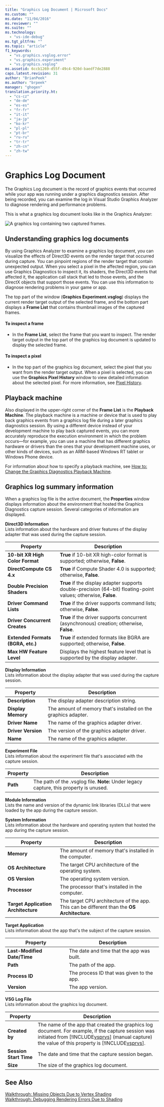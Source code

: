 ```yaml
---
title: "Graphics Log Document | Microsoft Docs"
ms.custom: ""
ms.date: "11/04/2016"
ms.reviewer: ""
ms.suite: ""
ms.technology: 
  - "vs-ide-debug"
ms.tgt_pltfrm: ""
ms.topic: "article"
f1_keywords: 
  - "vs.graphics.vsglog.error"
  - "vs.graphics.experiment"
  - "vs.graphics.vsglog"
ms.assetid: 6ccb1269-d55f-49c4-920d-baedf7de2888
caps.latest.revision: 31
author: "BrianPeek"
ms.author: "brpeek"
manager: "ghogen"
translation.priority.ht: 
  - "cs-cz"
  - "de-de"
  - "es-es"
  - "fr-fr"
  - "it-it"
  - "ja-jp"
  - "ko-kr"
  - "pl-pl"
  - "pt-br"
  - "ru-ru"
  - "tr-tr"
  - "zh-cn"
  - "zh-tw"
---
```

# Graphics Log Document
The Graphics Log document is the record of graphics events that occurred while your app was running under a graphics diagnostics session. After being recorded, you can examine the log in Visual Studio Graphics Analyzer to diagnose rendering and performance problems.  
  
 This is what a graphics log document looks like in the Graphics Analyzer:  
  
 ![A graphics log containing two captured frames.](../../debugger/media/gfx_diag_demo_graphics_log_orientation.png "gfx_diag_demo_graphics_log_orientation")  
  
## Understanding graphics log documents  
 By using Graphics Analyzer to examine a graphics log document, you can visualize the effects of Direct3D events on the render target that occurred during capture. You can pinpoint regions of the render target that contain unexpected output. When you select a pixel in the affected region, you can use Graphics Diagnostics to inspect it, its shaders, the Direct3D events that affected it, the application call stack that led to those events, and the DirectX objects that support those events. You can use this information to diagnose rendering problems in your game or app.  
  
 The top part of the window (**Graphics Experiment.vsglog**) displays the current render target output of the selected frame, and the bottom part displays a **Frame List** that contains thumbnail images of the captured frames.  
  
#### To inspect a frame  
  
-   In the **Frame List**, select the frame that you want to inspect. The render target output in the top part of the graphics log document is updated to display the selected frame.  
  
#### To inspect a pixel  
  
-   In the top part of the graphics log document, select the pixel that you want from the render target output. When a pixel is selected, you can use the **Graphics Pixel History** window to view detailed information about the selected pixel. For more information, see [Pixel History](../../debugger/graphics-pixel-history.md).  
  
## Playback machine  
 Also displayed in the upper-right corner of the **Frame List** is the **Playback Machine**. The playback machine is a machine or device that is used to play back graphics events from a graphics log file during a later graphics diagnostics session. By using a different device instead of your development machine to play back captured events, you can more accurately reproduce the execution environment in which the problem occurs—for example, you can use a machine that has different graphics hardware or drivers than the ones that your development machine uses, or other kinds of devices, such as an ARM-based Windows RT tablet or Windows Phone device.  
  
 For information about how to specify a playback machine, see [How to: Change the Graphics Diagnostics Playback Machine](../../debugger/how-to-change-the-graphics-diagnostics-playback-machine.md).  
  
## Graphics log summary information  
 When a graphics log file is the active document, the **Properties** window displays information about the environment that hosted the Graphics Diagnostics capture session. Several categories of information are displayed.  
  
 **Direct3D Information**  
 Lists information about the hardware and driver features of the display adapter that was used during the capture session.  
  
|Property|Description|  
|--------------|-----------------|  
|**10-bit XR High Color Format**|**True** if 10-bit XR high-color format is supported; otherwise, **False**.|  
|**DirectCompute CS 4.x**|**True** if Compute Shader 4.0 is supported; otherwise, **False**.|  
|**Double Precision Shaders**|**True** if the display adapter supports double-precision (64-bit) floating-point values; otherwise, **False**.|  
|**Driver Command Lists**|**True** if the driver supports command lists; otherwise, **False**.|  
|**Driver Concurrent Creates**|**True** if the driver supports concurrent (asynchronous) creation; otherwise, **False**.|  
|**Extended Formats (BGRA, etc.)**|**True** if extended formats like BGRA are supported; otherwise, **False**.|  
|**Max HW Feature Level**|Displays the highest feature level that is supported by the display adapter.|  
  
 **Display Information**  
 Lists information about the display adapter that was used during the capture session.  
  
|Property|Description|  
|--------------|-----------------|  
|**Description**|The display adapter description string.|  
|**Display Memory**|The amount of memory that's installed on the graphics adapter.|  
|**Driver Name**|The name of the graphics adapter driver.|  
|**Driver Version**|The version of the graphics adapter driver.|  
|**Name**|The name of the graphics adapter.|  
  
 **Experiment File**  
 Lists information about the experiment file that's associated with the capture session.  
  
|Property|Description|  
|--------------|-----------------|  
|**Path**|The path of the .vsglog file. **Note:**  Under legacy capture, this property is unused.|  
  
 **Module Information**  
 Lists the name and version of the dynamic link libraries (DLLs) that were loaded by the app during the capture session.  
  
 **System Information**  
 Lists information about the hardware and operating system that hosted the app during the capture session.  
  
|Property|Description|  
|--------------|-----------------|  
|**Memory**|The amount of memory that's installed in the computer.|  
|**OS Architecture**|The target CPU architecture of the operating system.|  
|**OS Version**|The operating system version.|  
|**Processor**|The processor that's installed in the computer.|  
|**Target Application Architecture**|The target CPU architecture of the app. This can be different than the **OS Architecture**.|  
  
 **Target Application**  
 Lists information about the app that's the subject of the capture session.  
  
|Property|Description|  
|--------------|-----------------|  
|**Last-Modified Date/Time**|The date and time that the app was built.|  
|**Path**|The path of the app.|  
|**Process ID**|The process ID that was given to the app.|  
|**Version**|The app version.|  
  
 **VSG Log File**  
 Lists information about the graphics log document.  
  
|Property|Description|  
|--------------|-----------------|  
|**Created by**|The name of the app that created the graphics log document. For example, if the capture session was initiated from [!INCLUDE[vsprvs](../../code-quality/includes/vsprvs_md.md)] (manual capture) the value of this property is [!INCLUDE[vsprvs](../../code-quality/includes/vsprvs_md.md)].|  
|**Session Start Time**|The date and time that the capture session began.|  
|**Size**|The size of the graphics log document.|  
  
## See Also  
 [Walkthrough: Missing Objects Due to Vertex Shading](../../debugger/walkthrough-missing-objects-due-to-vertex-shading.md)   
 [Walkthrough: Debugging Rendering Errors Due to Shading](../../debugger/walkthrough-debugging-rendering-errors-due-to-shading.md)